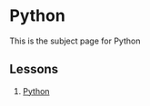 # Python
  This is the subject page for Python
## Lessons

1. [Python](wiki/coding/python/python-lesson.md)

